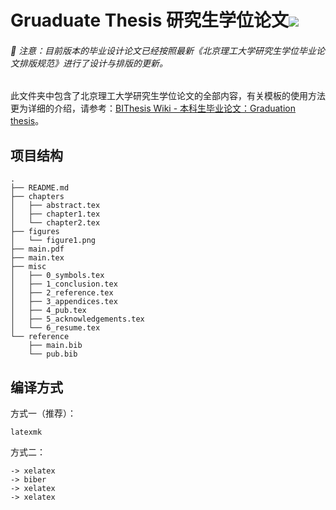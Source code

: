 # Gruaduate Thesis 研究生学位论文![](https://raw.githubusercontent.com/BITNP/BIThesis/main/assets/bithesis_badge_solid.svg?sanitize=true)

<h6>🚩 注意：目前版本的毕业设计论文已经按照最新《北京理工大学研究生学位毕业论文排版规范》进行了设计与排版的更新。</h6>

 <!-- TODO -->
此文件夹中包含了北京理工大学研究生学位论文的全部内容，有关模板的使用方法更为详细的介绍，请参考：[BIThesis Wiki - 本科生毕业论文：Graduation thesis](https://bithesis.bitnp.net/guide/3-templates/final-graduation-thesis)。

## 项目结构

```
.
├── README.md
├── chapters
│   ├── abstract.tex
│   ├── chapter1.tex
│   └── chapter2.tex
├── figures
│   └── figure1.png
├── main.pdf
├── main.tex
├── misc
│   ├── 0_symbols.tex
│   ├── 1_conclusion.tex
│   ├── 2_reference.tex
│   ├── 3_appendices.tex
│   ├── 4_pub.tex
│   ├── 5_acknowledgements.tex
│   └── 6_resume.tex
└── reference 
    ├── main.bib
    └── pub.bib
```

## 编译方式

方式一（推荐）：
```
latexmk
```

方式二：
```
-> xelatex
-> biber
-> xelatex
-> xelatex
```
